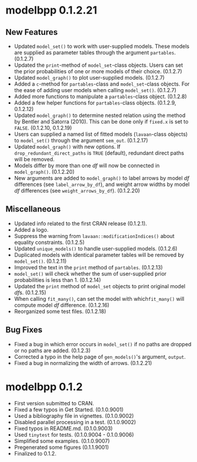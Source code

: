 # modelbpp 0.1.2.21

## New Features

- Updated `model_set()` to work with
  user-supplied models. These models
  are supplied as parameter tables
  through the argument `partables`.
  (0.1.2.7)
- Updated the `print`-method of
  `model_set`-class objects. Users can
  set the prior probabilities of one or
  more models of their choice. (0.1.2.7)
- Updated `model_graph()` to plot
  user-supplied models. (0.1.2.7)
- Added a `c`-method for `partables`-class
  and `model_set`-class objects. For the
  ease of adding user models when calling
  `model_set()`. (0.1.2.7)
- Added more functions to manipulate
  a `partables`-class object. (0.1.2.8)
- Added a few helper functions for
  `partables`-class objects. (0.1.2.9, 0.1.2.12)
- Updated `model_graph()` to determine
  nested relation using the method
  by Bentler and Satorra (2010). This
  can be done only if `fixed.x`
  is set to `FALSE`. (0.1.2.10, 0.1.2.19)
- Users can supplied a named list of
  fitted models (`lavaan`-class objects)
  to `model_set()` through the
  argument `sem_out`. (0.1.2.17)
- Updated `model_graph()` with new options.
  If `drop_redundant_direct_paths`
  is `TRUE` (default), redundant
  direct paths will be removed.
- Models differ by more than one *df*
  will now be connected in `model_graph()`.
  (0.1.2.20)
- New arguments are added to `model_graph()`
  to label arrows by model *df*
  differences (see `label_arrow_by_df`),
  and weight arrow widths by
  model *df* differences (see
  `weight_arrows_by_df`). (0.1.2.20)

## Miscellaneous

- Updated info related to the first CRAN
  release (0.1.2.1).
- Added a logo.
- Suppress the warning from
  `lavaan::modificationIndices()` about
  equality constraints. (0.1.2.5)
- Updated `unique_models()` to handle
  user-supplied models. (0.1.2.6)
- Duplicated models with identical
  parameter tables
  will be removed by `model_set()`. (0.1.2.11)
- Improved the text in the `print`
  method of `partables`. (0.1.2.13)
- `model_set()` will check whether
  the sum of user-supplied prior
  probabilities is less than 1. (0.1.2.14)
- Updated the `print` method of
  `model_set` objects to print original
  model *df*s. (0.1.2.15)
- When calling `fit_many()`, can set the
  model with which`fit_many()` will compute
  model *df* difference. (0.1.2.16)
- Reorganized some test files. (0.1.2.18)

## Bug Fixes

- Fixed a bug in which error occurs in
  `model_set()` if no paths are dropped
  or no paths are added. (0.1.2.3)
- Corrected a typo in the help page of
  `gen_models()`'s argument, `output`.
- Fixed a bug in normalizing the width
  of arrows. (0.1.2.21)

# modelbpp 0.1.2

- First version submitted to CRAN.
- Fixed a few typos in Get Started. (0.1.0.9001)
- Used a bibliography file in vignettes. (0.1.0.9002)
- Disabled parallel processing in a test. (0.1.0.9002)
- Fixed typos in README.md. (0.1.0.9003)
- Used `tinytest` for tests. (0.1.0.9004 - 0.1.0.9006)
- Simplified some examples. (0.1.0.9007)
- Pregenerated some figures (0.1.1.9001)
- Finalized to 0.1.2.